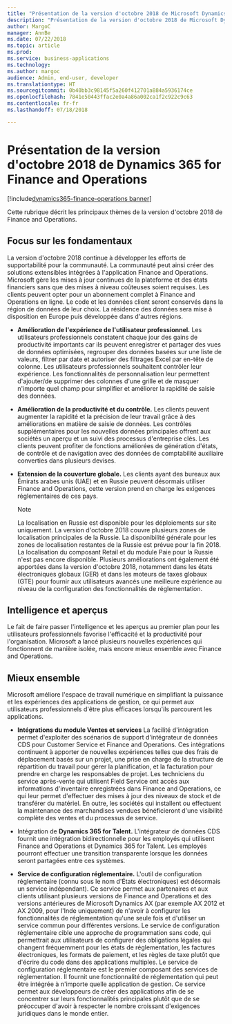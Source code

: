 ```yaml
---
title: "Présentation de la version d'octobre 2018 de Microsoft Dynamics 365 for Finance and Operations"
description: "Présentation de la version d'octobre 2018 de Microsoft Dynamics 365 for Finance and Operations"
author: MargoC
manager: AnnBe
ms.date: 07/22/2018
ms.topic: article
ms.prod: 
ms.service: business-applications
ms.technology: 
ms.author: margoc
audience: Admin, end-user, developer
ms.translationtype: HT
ms.sourcegitcommit: 0b40bb3c98145f5a260f412701a884a5936174ce
ms.openlocfilehash: 7841e50443ffac2e0a4a86a002ca1f2c922c9c63
ms.contentlocale: fr-fr
ms.lasthandoff: 07/18/2018

---
```

#  <a name="overview-of-dynamics-365-for-finance-and-operations-october-18-release"></a>Présentation de la version d'octobre 2018 de Dynamics 365 for Finance and Operations

[!include[dynamics365-finance-operations banner](../includes/dynamics365-finance-operations.md)]



Cette rubrique décrit les principaux thèmes de la version d'octobre 2018 de Finance and Operations. 

## <a name="focus-on-fundamentals"></a>Focus sur les fondamentaux

La version d'octobre 2018 continue à développer les efforts de supportabilité pour la communauté.
La communauté peut ainsi créer des solutions extensibles intégrées à l'application Finance and Operations. Microsoft gère les mises à jour continues de la plateforme et des états financiers sans que des mises à niveau coûteuses soient requises. Les clients peuvent opter pour un abonnement complet à Finance and Operations en ligne. Le code et les données client seront conservés dans la région de données de leur choix. La résidence des données sera mise à disposition en Europe puis développée dans d'autres régions.

-   **Amélioration de l'expérience de l'utilisateur professionnel.** Les utilisateurs professionnels constatent chaque jour des gains de productivité importants car ils peuvent enregistrer et partager des vues de données optimisées, regrouper des données basées sur une liste de valeurs, filtrer par date et autoriser des filtrages Excel par en-tête de colonne. Les utilisateurs professionnels souhaitent contrôler leur expérience. Les fonctionnalités de personnalisation leur permettent d'ajouter/de supprimer des colonnes d'une grille et de masquer n'importe quel champ pour simplifier et améliorer la rapidité de saisie des données.

-   **Amélioration de la productivité et du contrôle.** Les clients peuvent augmenter la rapidité et la précision de leur travail grâce à des améliorations en matière de saisie de données.
    Les contrôles supplémentaires pour les nouvelles données principales offrent aux sociétés un aperçu et un suivi des processus d'entreprise clés. Les clients peuvent profiter de fonctions améliorées de génération d'états, de contrôle et de navigation avec des données de comptabilité auxiliaire converties dans plusieurs devises.

-   **Extension de la couverture globale.** Les clients ayant des bureaux aux Émirats arabes unis (UAE) et en Russie peuvent désormais utiliser Finance and Operations, cette version prend en charge les exigences réglementaires de ces pays. 
    
    > [!NOTE]
    > La localisation en Russie est disponible pour les déploiements sur site uniquement. La version d'octobre 2018 couvre plusieurs zones de localisation principales de la Russie. La disponibilité générale pour les zones de localisation restantes de la Russie est prévue pour la fin 2018. La localisation du composant Retail et du module Paie pour la Russie n'est pas encore disponible. Plusieurs améliorations ont également été apportées dans la version d'octobre 2018, notamment dans les états électroniques globaux (GER) et dans les moteurs de taxes globaux (GTE) pour fournir aux utilisateurs avancés une meilleure expérience au niveau de la configuration des fonctionnalités de réglementation. 

## <a name="intelligence-and-insights"></a>Intelligence et aperçus

Le fait de faire passer l'intelligence et les aperçus au premier plan pour les utilisateurs professionnels favorise l'efficacité et la productivité pour l'organisation. Microsoft a lancé plusieurs nouvelles expériences qui fonctionnent de manière isolée, mais encore mieux ensemble avec Finance and Operations.

## <a name="better-together"></a>Mieux ensemble

Microsoft améliore l'espace de travail numérique en simplifiant la puissance et les expériences des applications de gestion, ce qui permet aux utilisateurs professionnels d'être plus efficaces lorsqu'ils parcourent les applications.

-   **Intégrations du module Ventes et services** La facilité d'intégration permet d'exploiter des scénarios de support d'intégrateur de données CDS pour Customer Service et Finance and Operations. Ces intégrations continuent à apporter de nouvelles expériences telles que des frais de déplacement basés sur un projet, une prise en charge de la structure de répartition du travail pour gérer la planification, et la facturation pour prendre en charge les responsables de projet. Les techniciens du service après-vente qui utilisent Field Service ont accès aux informations d'inventaire enregistrées dans Finance and Operations, ce qui leur permet d'effectuer des mises à jour des niveaux de stock et de transférer du matériel. En outre, les sociétés qui installent ou effectuent la maintenance des marchandises vendues bénéficieront d'une visibilité complète des ventes et du processus de service.

-   Intégration de **Dynamics 365 for Talent.** L'intégrateur de données CDS fournit une intégration bidirectionnelle pour les employés qui utilisent Finance and Operations et Dynamics 365 for Talent. Les employés pourront effectuer une transition transparente lorsque les données seront partagées entre ces systèmes.

-   **Service de configuration réglementaire.** L'outil de configuration réglementaire (connu sous le nom d'États électroniques) est désormais un service indépendant). Ce service permet aux partenaires et aux clients utilisant plusieurs versions de Finance and Operations et des versions antérieures de Microsoft Dynamics AX (par exemple AX 2012 et AX 2009, pour l'Inde uniquement) de n'avoir à configurer les fonctionnalités de réglementation qu'une seule fois et d'utiliser un service commun pour différentes versions. Le service de configuration réglementaire cible une approche de programmation sans code, qui permettrait aux utilisateurs de configurer des obligations légales qui changent fréquemment pour les états de réglementation, les factures électroniques, les formats de paiement, et les règles de taxe plutôt que d'écrire du code dans des applications multiples. Le service de configuration réglementaire est le premier composant des services de réglementation. Il fournit une fonctionnalité de réglementation qui peut être intégrée à n'importe quelle application de gestion. Ce service permet aux développeurs de créer des applications afin de se concentrer sur leurs fonctionnalités principales plutôt que de se préoccuper d'avoir à respecter le nombre croissant d'exigences juridiques dans le monde entier.

